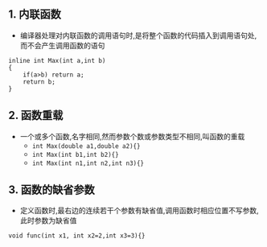 ## 1. 内联函数

* 编译器处理对内联函数的调用语句时,是将整个函数的代码插入到调用语句处,而不会产生调用函数的语句

```
inline int Max(int a,int b)
{
    if(a>b) return a;
    return b;
}
```
## 2. 函数重载

* 一个或多个函数,名字相同,然而参数个数或参数类型不相同,叫函数的重载
    * `int Max(double a1,double a2){}`
    * `int Max(int b1,int b2){}`
    * `int Max(int n1,int n2,int n3){}`

## 3. 函数的缺省参数

* 定义函数时,最右边的连续若干个参数有缺省值,调用函数时相应位置不写参数,此时参数为缺省值

`void func(int x1, int x2=2,int x3=3){}`